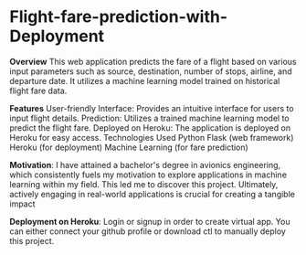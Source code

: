 # Flight-fare-prediction-with-Deployment
**Overview**
This web application predicts the fare of a flight based on various input parameters such as source, destination, number of stops, airline, and departure date. It utilizes a machine learning model trained on historical flight fare data.

**Features**
User-friendly Interface: Provides an intuitive interface for users to input flight details.
Prediction: Utilizes a trained machine learning model to predict the flight fare.
Deployed on Heroku: The application is deployed on Heroku for easy access.
Technologies Used
Python
Flask (web framework)
Heroku (for deployment)
Machine Learning (for fare prediction)

**Motivation**:
I have attained a bachelor's degree in avionics engineering, which consistently fuels my motivation to explore applications in machine learning within my field. This led me to discover this project. Ultimately, actively engaging in real-world applications is crucial for creating a tangible impact


**Deployment on Heroku**:
Login or signup in order to create virtual app. You can either connect your github profile or download ctl to manually deploy this project.

